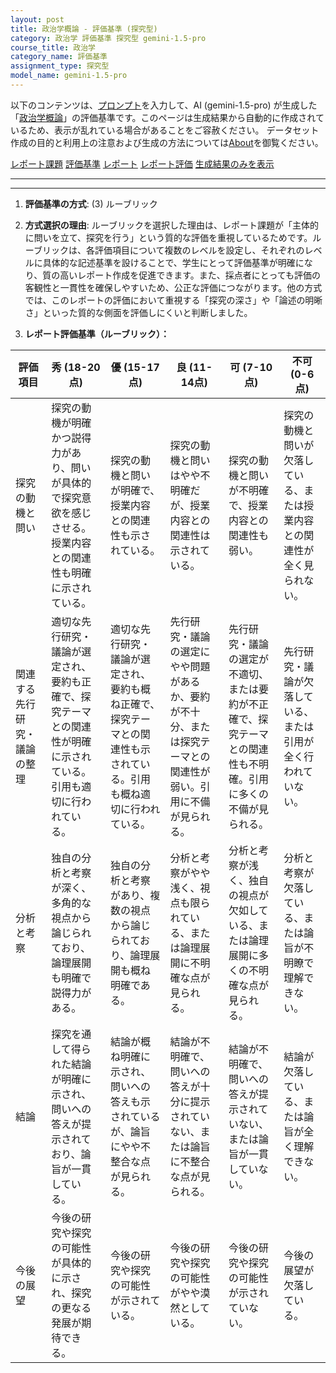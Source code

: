 ```yaml
---
layout: post
title: 政治学概論 - 評価基準 (探究型)
category: 政治学 評価基準 探究型 gemini-1.5-pro
course_title: 政治学
category_name: 評価基準
assignment_type: 探究型
model_name: gemini-1.5-pro
---
```


以下のコンテンツは、[プロンプト](https://github.com/takedatoshiyuki/synthetic_assignments/tree/main/generated/政治学/gemini-1.5-pro/prompt_評価基準-探究型.md)を入力して、AI (gemini-1.5-pro) が生成した「[政治学概論](/contents/政治学/)」の評価基準です。このページは生成結果から自動的に作成されているため、表示が乱れている場合があることをご容赦ください。
データセット作成の目的と利用上の注意および生成の方法については[About](/About)を御覧ください。

[レポート課題](../レポート課題-探究型)
[評価基準](../評価基準-探究型)
[レポート](../レポート-探究型)
[レポート評価](../レポート評価-探究型)
[生成結果のみを表示](https://github.com/takedatoshiyuki/synthetic_assignments/tree/main/generated/政治学/gemini-1.5-pro/評価基準-探究型.md)
  

***
***
  
1. **評価基準の方式**: (3) ルーブリック

2. **方式選択の理由**: ルーブリックを選択した理由は、レポート課題が「主体的に問いを立て、探究を行う」という質的な評価を重視しているためです。ルーブリックは、各評価項目について複数のレベルを設定し、それぞれのレベルに具体的な記述基準を設けることで、学生にとって評価基準が明確になり、質の高いレポート作成を促進できます。また、採点者にとっても評価の客観性と一貫性を確保しやすいため、公正な評価につながります。他の方式では、このレポートの評価において重視する「探究の深さ」や「論述の明晰さ」といった質的な側面を評価しにくいと判断しました。

3. **レポート評価基準（ルーブリック）：**

| 評価項目 | 秀 (18-20点) | 優 (15-17点) | 良 (11-14点) | 可 (7-10点) | 不可 (0-6点) |
|---|---|---|---|---|---|
| 探究の動機と問い | 探究の動機が明確かつ説得力があり、問いが具体的で探究意欲を感じさせる。授業内容との関連性も明確に示されている。 | 探究の動機と問いが明確で、授業内容との関連性も示されている。 | 探究の動機と問いはやや不明確だが、授業内容との関連性は示されている。 | 探究の動機と問いが不明確で、授業内容との関連性も弱い。 | 探究の動機と問いが欠落している、または授業内容との関連性が全く見られない。 |
| 関連する先行研究・議論の整理 | 適切な先行研究・議論が選定され、要約も正確で、探究テーマとの関連性が明確に示されている。引用も適切に行われている。 | 適切な先行研究・議論が選定され、要約も概ね正確で、探究テーマとの関連性も示されている。引用も概ね適切に行われている。 | 先行研究・議論の選定にやや問題があるか、要約が不十分、または探究テーマとの関連性が弱い。引用に不備が見られる。 | 先行研究・議論の選定が不適切、または要約が不正確で、探究テーマとの関連性も不明確。引用に多くの不備が見られる。 | 先行研究・議論が欠落している、または引用が全く行われていない。 |
| 分析と考察 | 独自の分析と考察が深く、多角的な視点から論じられており、論理展開も明確で説得力がある。 | 独自の分析と考察があり、複数の視点から論じられており、論理展開も概ね明確である。 | 分析と考察がやや浅く、視点も限られている、または論理展開に不明確な点が見られる。 | 分析と考察が浅く、独自の視点が欠如している、または論理展開に多くの不明確な点が見られる。 | 分析と考察が欠落している、または論旨が不明瞭で理解できない。 |
| 結論 | 探究を通して得られた結論が明確に示され、問いへの答えが提示されており、論旨が一貫している。 | 結論が概ね明確に示され、問いへの答えも示されているが、論旨にやや不整合な点が見られる。 | 結論が不明確で、問いへの答えが十分に提示されていない、または論旨に不整合な点が見られる。 | 結論が不明確で、問いへの答えが提示されていない、または論旨が一貫していない。 | 結論が欠落している、または論旨が全く理解できない。 |
| 今後の展望 | 今後の研究や探究の可能性が具体的に示され、探究の更なる発展が期待できる。 | 今後の研究や探究の可能性が示されている。 | 今後の研究や探究の可能性がやや漠然としている。 | 今後の研究や探究の可能性が示されていない。 | 今後の展望が欠落している。 |
